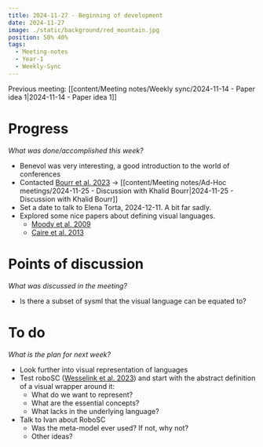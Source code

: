 ```yaml
---
title: 2024-11-27 - Beginning of development
date: 2024-11-27
image: ./static/background/red_mountain.jpg
position: 50% 40%
tags:
  - Meeting-notes
  - Year-1
  - Weekly-Sync
---
```


Previous meeting: [[content/Meeting notes/Weekly sync/2024-11-14 - Paper idea 1|2024-11-14 - Paper idea 1]]
# Progress

_What was done/accomplished this week?_

- Benevol was very interesting, a good introduction to the world of conferences
- Contacted [Bourr  et al. 2023](https://pubblicazioni.unicam.it/handle/11581/484448) -> [[content/Meeting notes/Ad-Hoc meetings/2024-11-25 - Discussion with Khalid Bourr|2024-11-25 - Discussion with Khalid Bourr]]
- Set a date to talk to Elena Torta, 2024-12-11. A bit far sadly.
- Explored some nice papers about defining visual languages.
	- [Moody  et al. 2009](https://ieeexplore.ieee.org/document/5353439/?arnumber=5353439)
	- [Caire  et al. 2013](https://ieeexplore.ieee.org/abstract/document/6636711?casa_token=sDFPDsWXT4kAAAAA:b5aebd-sefXhBfFRDfJtuT5oGMvVRbKa-w8Ap7PZRL2S-oX2wsG11JGo4Q1RHWKDJQnuqpQ)

# Points of discussion

_What was discussed in the meeting?_

- Is there a subset of sysml that the visual language can be equated to?

# To do

_What is the plan for next week?_

- Look further into visual representation of languages
- Test roboSC ([Wesselink  et al. 2023](https://ieeexplore.ieee.org/document/10161436/?arnumber=10161436&tag=1)) and start with the abstract definition of a visual wrapper around it:
	- What do we want to represent? 
	- What are the essential concepts? 
	- What lacks in the underlying language?
- Talk to Ivan about RoboSC
	- Was the meta-model ever used? If not, why not?
	- Other ideas?
